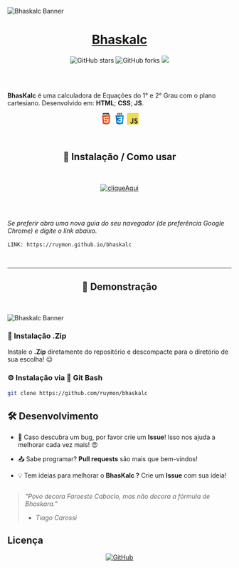 ![Bhaskalc Banner](https://media.discordapp.net/attachments/640013683908673536/750801955756048424/banner_header_bhaskalc_final.png)

<p align="center">

<h1 align="center"><u>Bhaskalc</u></h1>

</p>

<p align="center">
<img alt="GitHub stars" src="https://img.shields.io/github/stars/ruymon/bhaskalc?style=for-the-badge">
<img alt="GitHub forks" src="https://img.shields.io/github/forks/ruymon/bhaskalc?label=fork&style=for-the-badge">
<img src="https://img.shields.io/github/last-commit/ruymon/bhaskalc?label=last%20commit&style=for-the-badge">

</p>
<br>
<br>

**BhasKalc** é uma calculadora de Equações do 1° e 2° Grau com o plano cartesiano. Desenvolvido em: **HTML**; **CSS**; **JS**. 
<br>
<p align="center">
<img align="center" alt="HTML5" width="26px" src="https://raw.githubusercontent.com/github/explore/80688e429a7d4ef2fca1e82350fe8e3517d3494d/topics/html/html.png" />
<img align="center" alt="CSS3" width="26px" src="https://raw.githubusercontent.com/github/explore/80688e429a7d4ef2fca1e82350fe8e3517d3494d/topics/css/css.png" />

<img align="center" alt="JavaScript" width="26px" src="https://raw.githubusercontent.com/github/explore/80688e429a7d4ef2fca1e82350fe8e3517d3494d/topics/javascript/javascript.png" >

</p>

<br>

<p align="center">

<h2 align="center">📌 Instalação / Como usar</h2>

</p>
<br>

<p align="center">
<a href="https://ruymon.github.io/bhaskalc" align="center"><img src="https://i.imgur.com/abgYAhj.png" alt="cliqueAqui"></a>
</p>
<br>
<br>

*Se preferir abra uma nova guia do seu navegador (de preferência Google Chrome) e digite o link abaixo.*
<br>
```
LINK: https://ruymon.github.io/bhaskalc
```
<br>

---

<p align="center">

<h2 align="center">📸 Demonstração</h2>

</p>
<br>

![Bhaskalc Banner](https://i.imgur.com/6ofxOow.gif)

###  📁 Instalação .Zip 

 Instale o **.Zip** diretamente do repositório e descompacte para o diretório de sua escolha! 😉


### ⚙️ Instalação via 💾 Git Bash

```bash
git clone https://github.com/ruymon/bhaskalc
```



##  🛠️ Desenvolvimento

* 👾 Caso descubra um bug, por favor crie um **Issue**! Isso nos ajuda a melhorar cada vez mais!  😍

* 📤 Sabe programar? **Pull requests** são mais que bem-vindos!
 
* 💡 Tem ideias para melhorar o **BhasKalc ?** Crie um **Issue** com sua ideia!




##

> *"Povo decora Faroeste Caboclo, mas não decora a fórmula de Bhaskara."*
> - *Tiago Carossi*

##



## Licença

<p align="center">
<a href="https://choosealicense.com/licenses/mit/"><img alt="GitHub" src="https://img.shields.io/github/license/ruymon/bhaskalc?style=for-the-badge"></a>
</p>

